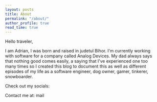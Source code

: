 ```yaml
---
layout: posts
title: About
permalink: "/about/"
author_profile: true
read_time: true
---
```


Hello traveler, 

I am Adrian, I was born and raised in judetul Bihor. I'm currently working with software for a company called Analog Devices. My dad always says that nothing good comes easily, a saying that I've experienced one too many times so I created this blog to document this as well as different episodes of my life as a software engineer, dog owner, gamer, tinkerer, snowboarder. 

Check out my socials:


Contact me at:
mail

